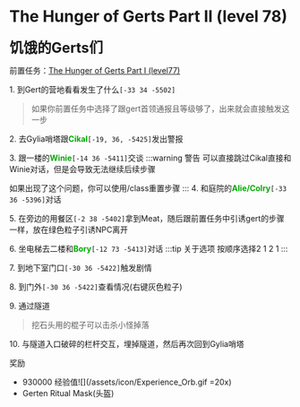 # The Hunger of Gerts Part II (level 78)
<span style="font-size: 25px;">**饥饿的Gerts们**</span>

前置任务：[The Hunger of Gerts Part I (level77)](/quests/lvl71-80/level%2077%20-%20the%20hunger%20of%20gerts%20part%20i.html)

<span class="stage-index">1.</span> 到Gert的营地看看发生了什么`[-33 34 -5502]`
>如果你前置任务中选择了跟gert首领通报且等级够了，出来就会直接触发这一步

<span class="stage-index">2.</span> 去Gylia哨塔跟<font color=00AA00>**Cikal**</font>`[-19, 36, -5425]`发出警报

<span class="stage-index">3.</span> 跟一楼的<font color=00AA00>**Winie**</font>`[-14 36 -5411]`交谈
:::warning 警告
可以直接跳过Cikal直接和Winie对话，但是会导致无法继续后续步骤

如果出现了这个问题，你可以使用/class重置步骤
:::
<span class="stage-index">4.</span> 和庭院的<font color=00AA00>**Alie/Colry**</font>`[-33 36 -5396]`对话


<span class="stage-index">5.</span> 在旁边的用餐区`[-2 38 -5402]`拿到Meat，随后跟前置任务中引诱gert的步骤一样，放在绿色粒子引诱NPC离开

<span class="stage-index">6.</span> 坐电梯去二楼和<font color=00AA00>**Bory**</font>`[-12 73 -5413]`对话
:::tip 关于选项
按顺序选择2 1 2 1
:::

<span class="stage-index">7.</span> 到地下室门口`[-30 36 -5422]`触发剧情

<span class="stage-index">8.</span> 到门外`[-30 36 -5422]`查看情况(右键灰色粒子)

<span class="stage-index">9.</span> 通过隧道
>挖石头用的棍子可以击杀小怪掉落

<span class="stage-index">10.</span> 与隧道入口破碎的栏杆交互，埋掉隧道，然后再次回到Gylia哨塔

奖励
+ 930000 经验值![](/assets/icon/Experience_Orb.gif =20x)
+ Gerten Ritual Mask(头盔)